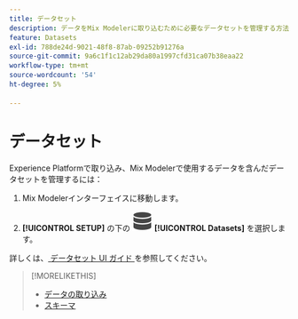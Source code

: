 ```yaml
---
title: データセット
description: データをMix Modelerに取り込むために必要なデータセットを管理する方法を説明します。
feature: Datasets
exl-id: 788de24d-9021-48f8-87ab-09252b91276a
source-git-commit: 9a6c1f1c12ab29da80a1997cfd31ca07b38eaa22
workflow-type: tm+mt
source-wordcount: '54'
ht-degree: 5%

---
```


# データセット

Experience Platformで取り込み、Mix Modelerで使用するデータを含んだデータセットを管理するには：

1. Mix Modelerインターフェイスに移動します。

1. **[!UICONTROL SETUP]** の下の ![Data](/help/assets/icons/Data.svg) **[!UICONTROL Datasets]** を選択します。

詳しくは、[ データセット UI ガイド ](https://experienceleague.adobe.com/docs/experience-platform/catalog/datasets/user-guide.html?lang=en) を参照してください。

>[!MORELIKETHIS]
>
>* [ データの取り込み ](overview.md)
>* [スキーマ](schemas.md)
